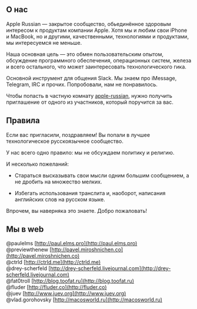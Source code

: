 ## О нас

Apple Russian — закрытое сообщество, обьединённое здоровым интересом к продуктам компании Apple. Хотя мы и любим свои iPhone и MacBook, но и другими, качественными, технологиями и продуктами, мы интересуемся не меньше.  

Наша основная цель — это обмен пользовательским опытом, обсуждение программного обеспечения, операционных систем, железа и всего остального, что может заинтересовать технологического гика.  

Основной инструмент для общения Slack. Мы знаем про iMessage, Telegram, IRC и прочих. Попробовали, нам не понравилось.  

Чтобы попасть в частную комнату [apple-russian](apple-russian.slack.com), нужно получить приглашение от одного из участников, который поручится за вас.  

## Правила

Если вас пригласили, поздравляем! Вы попали в лучшее технологическое русскоязычное сообщество.  

У нас всего одно правило: мы не обсуждаем политику и религию.

И несколько пожеланий: 

- Cтараться высказывать свои мысли одним большим сообщением, а не дробить на множество мелких.

- Избегать использования транслита и, наоборот, написания английских слов на русском языке.

Впрочем, вы наверняка это знаете. Добро пожаловать!

## Мы в web

@paulelms [http://paul.elms.pro](http://paul.elms.pro)  
@previewthenew [http://pavel.miroshnichen.co](http://pavel.miroshnichen.co)  
@ctrld [http://ctrld.me](http://ctrld.me)  
@drey-scherfeld [http://drey-scherfeld.livejournal.com](http://drey-scherfeld.livejournal.com)  
@fat0troll [http://blog.toofat.ru](http://blog.toofat.ru)  
@fluder [http://fluder.co](http://fluder.co)  
@juev [http://www.juev.org](http://www.juev.org)  
@vlad.gorohovsky [http://macosworld.ru](http://macosworld.ru)  
